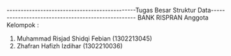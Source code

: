 ----------------------------------------------Tugas Besar Struktur Data---------------------------------------------------
BANK RISPRAN
Anggota Kelompok : 
1. Muhammad Risjad Shidqi Febian (1302213045)
2. Zhafran Hafizh Izdihar (1302210036)
